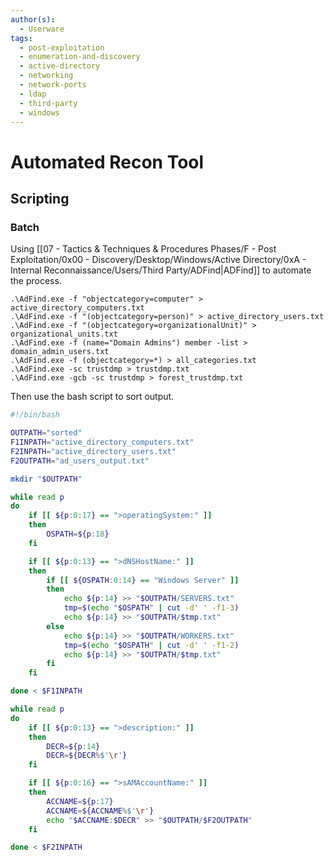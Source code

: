 ```yaml
---
author(s):
  - Userware
tags:
  - post-exploitation
  - enumeration-and-discovery
  - active-directory
  - networking
  - network-ports
  - ldap
  - third-party
  - windows
---
```

# Automated Recon Tool

## Scripting

### Batch

Using [[07 - Tactics & Techniques & Procedures Phases/F - Post Exploitation/0x00 - Discovery/Desktop/Windows/Active Directory/0xA - Internal Reconnaissance/Users/Third Party/ADFind|ADFind]] to automate the process.

```batch
.\AdFind.exe -f "objectcategory=computer" > active_directory_computers.txt
.\AdFind.exe -f "(objectcategory=person)" > active_directory_users.txt
.\AdFind.exe -f "(objectcategory=organizationalUnit)" > organizational_units.txt
.\AdFind.exe -f (name="Domain Admins") member -list > domain_admin_users.txt
.\AdFind.exe -f (objectcategory=*) > all_categories.txt
.\AdFind.exe -sc trustdmp > trustdmp.txt
.\AdFind.exe -gcb -sc trustdmp > forest_trustdmp.txt
```

Then use the bash script to sort output.

```bash
#!/bin/bash

OUTPATH="sorted"
F1INPATH="active_directory_computers.txt"
F2INPATH="active_directory_users.txt"
F2OUTPATH="ad_users_output.txt"

mkdir "$OUTPATH"

while read p
do
	if [[ ${p:0:17} == ">operatingSystem:" ]]
	then
		OSPATH=${p:18}
	fi

	if [[ ${p:0:13} == ">dNSHostName:" ]]
	then
		if [[ ${OSPATH:0:14} == "Windows Server" ]]
		then
			echo ${p:14} >> "$OUTPATH/SERVERS.txt"
			tmp=$(echo "$OSPATH" | cut -d' ' -f1-3)
			echo ${p:14} >> "$OUTPATH/$tmp.txt"
		else
			echo ${p:14} >> "$OUTPATH/WORKERS.txt"
			tmp=$(echo "$OSPATH" | cut -d' ' -f1-2)
			echo ${p:14} >> "$OUTPATH/$tmp.txt"
		fi
	fi

done < $F1INPATH

while read p
do
	if [[ ${p:0:13} == ">description:" ]]
	then
		DECR=${p:14}
		DECR=${DECR%$'\r'}
	fi

	if [[ ${p:0:16} == ">sAMAccountName:" ]]
	then
		ACCNAME=${p:17}
		ACCNAME=${ACCNAME%$'\r'}
		echo "$ACCNAME:$DECR" >> "$OUTPATH/$F2OUTPATH"
	fi

done < $F2INPATH
```